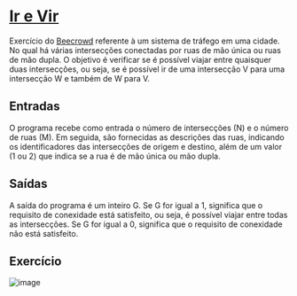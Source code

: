 # [Ir e Vir](https://www.beecrowd.com.br/judge/pt/problems/view/1128)

Exercício do [Beecrowd](https://www.beecrowd.com.br/judge/pt) referente à um sistema de tráfego em uma cidade. No qual há várias intersecções conectadas por ruas de mão única ou ruas de mão dupla. 
O objetivo é verificar se é possível viajar entre quaisquer duas intersecções, ou seja, se é possível ir de uma intersecção V para uma intersecção W e também de W para V.

## Entradas

O programa recebe como entrada o número de intersecções (N) e o número de ruas (M). Em seguida, são fornecidas as descrições das ruas, indicando os identificadores das intersecções de origem e destino, além de um valor (1 ou 2) que indica se a rua é de mão única ou mão dupla.

## Saídas

A saída do programa é um inteiro G. Se G for igual a 1, significa que o requisito de conexidade está satisfeito, ou seja, é possível viajar entre todas as intersecções. Se G for igual a 0, significa que o requisito de conexidade não está satisfeito.

## Exercício

![image](https://github.com/projeto-de-algoritmos/Grafos2_AntSimulator/assets/72623771/ecdbdcc5-2942-4df6-ba04-41b6a858f3e5)

